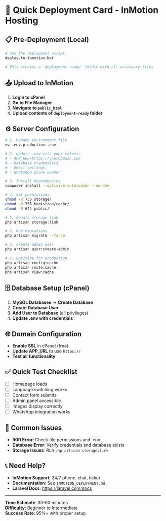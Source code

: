 # 🚀 Quick Deployment Card - InMotion Hosting

## 📋 Pre-Deployment (Local)
```bash
# Run the deployment script
deploy-to-inmotion.bat

# This creates a 'deployment-ready' folder with all necessary files
```

## 📤 Upload to InMotion
1. **Login to cPanel**
2. **Go to File Manager**
3. **Navigate to `public_html`**
4. **Upload contents of `deployment-ready` folder**

## ⚙️ Server Configuration
```bash
# 1. Rename environment file
mv .env.production .env

# 2. Update .env with your values:
# - APP_URL=https://yourdomain.com
# - Database credentials
# - Email settings
# - WhatsApp phone number

# 3. Install dependencies
composer install --optimize-autoloader --no-dev

# 4. Set permissions
chmod -R 755 storage/
chmod -R 755 bootstrap/cache/
chmod -R 644 public/

# 5. Create storage link
php artisan storage:link

# 6. Run migrations
php artisan migrate --force

# 7. Create admin user
php artisan user:create-admin

# 8. Optimize for production
php artisan config:cache
php artisan route:cache
php artisan view:cache
```

## 🗄️ Database Setup (cPanel)
1. **MySQL Databases** → **Create Database**
2. **Create Database User**
3. **Add User to Database** (all privileges)
4. **Update .env with credentials**

## 🌐 Domain Configuration
- **Enable SSL** in cPanel (free)
- **Update APP_URL** to use `https://`
- **Test all functionality**

## ✅ Quick Test Checklist
- [ ] Homepage loads
- [ ] Language switching works
- [ ] Contact form submits
- [ ] Admin panel accessible
- [ ] Images display correctly
- [ ] WhatsApp integration works

## 🚨 Common Issues
- **500 Error**: Check file permissions and .env
- **Database Error**: Verify credentials and database exists
- **Storage Issues**: Run `php artisan storage:link`

## 📞 Need Help?
- **InMotion Support**: 24/7 phone, chat, ticket
- **Documentation**: See `INMOTION_DEPLOYMENT.md`
- **Laravel Docs**: https://laravel.com/docs

---
**Time Estimate**: 30-60 minutes  
**Difficulty**: Beginner to Intermediate  
**Success Rate**: 95%+ with proper setup
